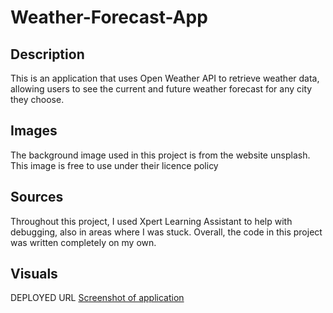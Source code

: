 # Weather-Forecast-App

## Description
This is an application that uses Open Weather API to retrieve weather data, allowing users to see the current and future weather forecast for any city they choose.


## Images
The background image used in this project is from the website unsplash. This image is free to use under their licence policy

## Sources
Throughout this project, I used Xpert Learning Assistant to help with debugging, also in areas where I was stuck. Overall, the code in this project was written completely on my own.

## Visuals
DEPLOYED URL
[Screenshot of application](/images/screenshot-app.png)
